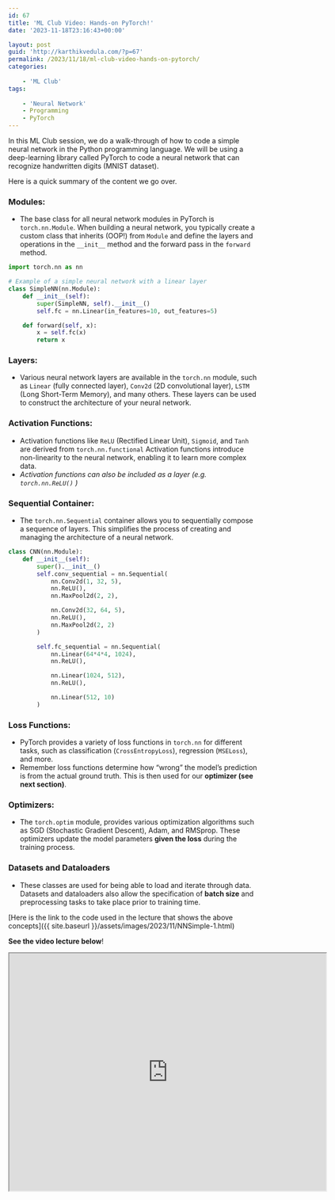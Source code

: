 ```yaml
---
id: 67
title: 'ML Club Video: Hands-on PyTorch!'
date: '2023-11-18T23:16:43+00:00'

layout: post
guid: 'http://karthikvedula.com/?p=67'
permalink: /2023/11/18/ml-club-video-hands-on-pytorch/
categories:
    
    - 'ML Club'
tags:
    
    - 'Neural Network'
    - Programming
    - PyTorch
---
```


In this ML Club session, we do a walk-through of how to code a simple neural network in the Python programming language. We will be using a deep-learning library called PyTorch to code a neural network that can recognize handwritten digits (MNIST dataset).

Here is a quick summary of the content we go over.

### Modules:

- The base class for all neural network modules in PyTorch is `torch.nn.Module`. When building a neural network, you typically create a custom class that inherits (OOP!) from `Module` and define the layers and operations in the `__init__` method and the forward pass in the `forward` method.

```python
import torch.nn as nn

# Example of a simple neural network with a linear layer
class SimpleNN(nn.Module):
    def __init__(self):
        super(SimpleNN, self).__init__()
        self.fc = nn.Linear(in_features=10, out_features=5)

    def forward(self, x):
        x = self.fc(x)
        return x
```

### Layers:

- Various neural network layers are available in the `torch.nn` module, such as `Linear` (fully connected layer), `Conv2d` (2D convolutional layer), `LSTM` (Long Short-Term Memory), and many others. These layers can be used to construct the architecture of your neural network.

### Activation Functions:

- Activation functions like `ReLU` (Rectified Linear Unit), `Sigmoid`, and `Tanh` are derived from `torch.nn.functional` Activation functions introduce non-linearity to the neural network, enabling it to learn more complex data.
- *Activation functions can also be included as a layer (e.g. `torch.nn.ReLU()` )*

### Sequential Container:

- The `torch.nn.Sequential` container allows you to sequentially compose a sequence of layers. This simplifies the process of creating and managing the architecture of a neural network.

```python
class CNN(nn.Module):
    def __init__(self):
        super().__init__()
        self.conv_sequential = nn.Sequential(
            nn.Conv2d(1, 32, 5),
            nn.ReLU(),
            nn.MaxPool2d(2, 2),

            nn.Conv2d(32, 64, 5),
            nn.ReLU(),
            nn.MaxPool2d(2, 2)
        )

        self.fc_sequential = nn.Sequential(
            nn.Linear(64*4*4, 1024),
            nn.ReLU(),

            nn.Linear(1024, 512),
            nn.ReLU(),

            nn.Linear(512, 10)
        )
```

### Loss Functions:

- PyTorch provides a variety of loss functions in `torch.nn` for different tasks, such as classification (`CrossEntropyLoss`), regression (`MSELoss`), and more.
- Remember loss functions determine how “wrong” the model’s prediction is from the actual ground truth. This is then used for our **optimizer (see next section)**.

### Optimizers:

- The `torch.optim` module, provides various optimization algorithms such as SGD (Stochastic Gradient Descent), Adam, and RMSprop. These optimizers update the model parameters **given the loss** during the training process.

### Datasets and Dataloaders

- These classes are used for being able to load and iterate through data. Datasets and dataloaders also allow the specification of **batch size** and preprocessing tasks to take place prior to training time.

[Here is the link to the code used in the lecture that shows the above concepts]({{ site.baseurl }}/assets/images/2023/11/NNSimple-1.html)

**See the video lecture below**!

<iframe allow="autoplay" height="480" loading="lazy" src="https://www.youtube.com/embed/QLIzJiltQsM" width="640"></iframe>
